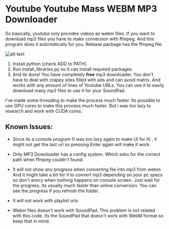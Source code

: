 

# Youtube Youtube Mass WEBM MP3 Downloader


So basically, youtube only provides videos as webm files. If you want to download mp3 files you have to make conversion with ffmpeg. And this program does it automatically for you. Release package has the ffmpeg file.

![alt text](https://cdn.discordapp.com/attachments/1080953525737111562/1087691419344449597/3.png)


1. Install python (check ADD to PATH).
2. Run install_libraries.py so it can install required packages.
3. And its done! You have completely **free** mp3 downloader. You don't have to deal with crappy sites filled with ads and can avoid matrix. And works with any amount of lines of Youtube URLs. You can use it to easily download many mp3 files to use it for your SoundPad.

I've made some threading to make the process much faster. Its possible to use GPU cores to make this process much faster. But i was too lazy to research and work with CUDA cores.

## Known Issues:

- Since its a console program (I was too lazy again to make UI for it) , it might not get the last url so pressing Enter again will make it work.

- Only MP3 Downloader has a config system. Which asks for the correct path when ffmpeg couldn't found. 

- It will not show any progress when converting file into mp3 from webm. And it might take a bit for it to convert mp3 depending on your pc specs so don't worry when nothing happens on console screen. Just wait for the progress. Its usually much faster than online conversion. You can see the progress if you refresh the folder.

- It will not work with playlist urls.

- Webm files doesn't work with SoundPad. This problem is not related with this code. Its the SoundPad that doesn't work with WebM format so keep that in mind.



